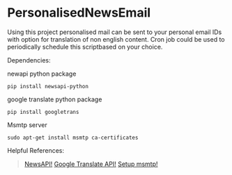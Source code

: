 # PersonalisedNewsEmail
Using this project personalised mail can be sent to your personal email IDs with option for translation of non english content. Cron job could be used to periodically schedule this scriptbased on your choice.

Dependencies:

newapi python package
```
pip install newsapi-python
```
google translate python package
```
pip install googletrans
```
Msmtp server
```
sudo apt-get install msmtp ca-certificates
```
Helpful References: 
>[NewsAPI!](https://newsapi.org/docs/client-libraries/python)
>[Google Translate API!](https://pypi.org/project/googletrans/)
>[Setup msmtp!](https://www.techrapid.uk/2017/04/send-email-on-raspberry-pi-with-msmtp.html)

